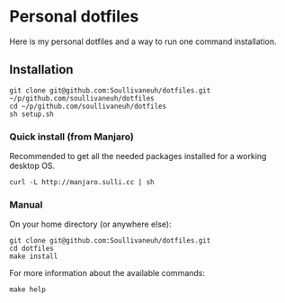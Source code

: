 # Personal dotfiles

Here is my personal dotfiles and a way to run one command installation.

## Installation

```
git clone git@github.com:Soullivaneuh/dotfiles.git ~/p/github.com/soullivaneuh/dotfiles
cd ~/p/github.com/soullivaneuh/dotfiles
sh setup.sh
```

### Quick install (from Manjaro)

Recommended to get all the needed packages installed for a working desktop OS.

```
curl -L http://manjaro.sulli.cc | sh
```

### Manual

On your home directory (or anywhere else):

```
git clone git@github.com:Soullivaneuh/dotfiles.git
cd dotfiles
make install
```

For more information about the available commands:

```
make help
```
